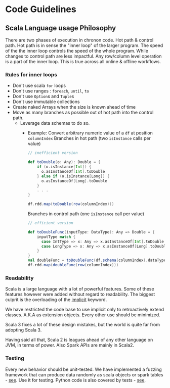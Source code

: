 # Code Guidelines

## Scala Language usage Philosophy

There are two phases of execution in chronon code. Hot path & control path.
Hot path is in sense the "inner loop" of the larger program. The speed of the the inner
loop controls the speed of the whole program. While changes to control path are less impactful.
Any row/column level operation is a part of the inner loop. This is true across all online & offline workflows.

### Rules for inner loops

- Don't use scala `for` loops
- Don't use ranges : `foreach`, `until`, `to`
- Don't use `Option`s and `Tuple`s
- Don't use immutable collections
- Create naked Arrays when the size is known ahead of time
- Move as many branches as possible out of hot path into the control path.
    - Leverage data schemas to do so.
        - Example: Convert arbitrary numeric value of a `df` at position `columnIndex`
          Branches in hot path (two `isInstance` calls per value)
          ```scala
          // inefficient version

          def toDouble(o: Any): Double = {
              if (o.isInstance[Int]) {
                o.asInstanceOf[Int].toDouble
              } else if (o.isInstance[Long]) {
                o.asInstanceOf[Long].toDouble
              }
              . . .
          }

          df.rdd.map(toDouble(row(columnIndex)))
          ```

          Branches in control path (one `isInstance` call per value)
          ```scala
          // efficient version

          def toDoubleFunc(inputType: DataType): Any => Double = {
              inputType match {
                case IntType => x: Any => x.asInstanceOf[Int].toDouble
                case LongType => x: Any => x.asInstanceOf[Long].toDouble
              }
          }
          val doubleFunc = toDoubleFunc(df.schema(columnIndex).dataType)
          df.rdd.map(doubleFunc(row(columnIndex)))
          ```

### Readability

Scala is a large language with a lot of powerful features.
Some of these features however were added without regard to readability.
The biggest culprit is the overloading of the
[implicit](https://www.scala-lang.org/blog/2020/05/05/scala-3-import-suggestions.html)
keyword.

We have restricted the code base to use implicit only to retroactively extend
classes. A.K.A as extension objects. Every other use should be minimized.

Scala 3 fixes a lot of these design mistakes, but the world is quite far from
adopting Scala 3.

Having said all that, Scala 2 is leagues ahead of any other language on JVM,
in terms of power. Also Spark APIs are mainly in Scala2.

### Testing

Every new behavior should be unit-tested. We have implemented a fuzzing framework
that can produce data randomly as scala objects or
spark tables - [see](https://github.com/zipline-ai/chronon/blob/main/spark/src/test/scala/ai/chronon/spark/test/DataFrameGen.scala). Use it for testing.
Python code is also covered by tests - [see](https://github.com/zipline/chronon/tree/main/api/python/test).